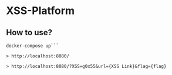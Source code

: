 # XSS-Platform
## How to use?
```git clone https://github.com/SilNex/XSS-Platform  
docker-compose up```

> http://localhost:8080/

> http://localhost:8080/?XSS=g0x55&url={XSS Link}&flag={flag}
